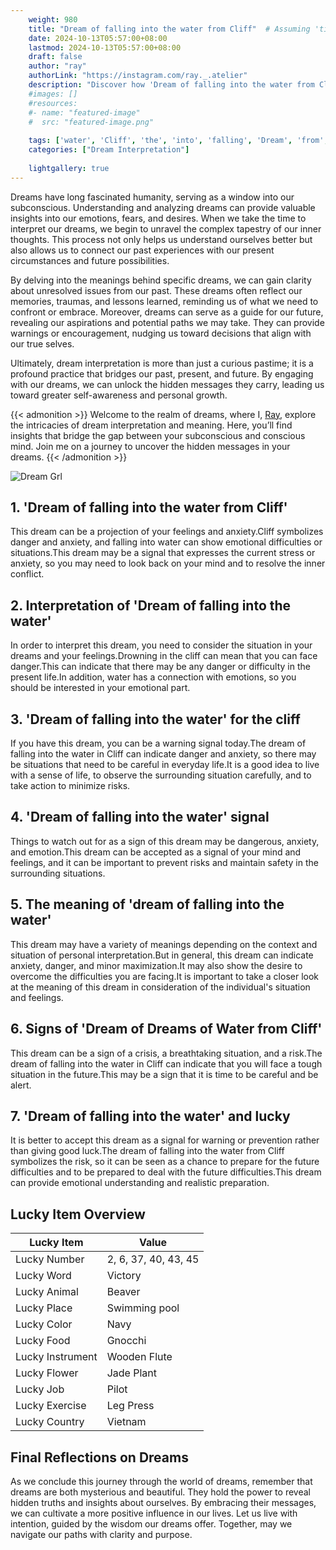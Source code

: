 ```yaml
---
    weight: 980
    title: "Dream of falling into the water from Cliff"  # Assuming 'title' column exists
    date: 2024-10-13T05:57:00+08:00
    lastmod: 2024-10-13T05:57:00+08:00
    draft: false
    author: "ray"
    authorLink: "https://instagram.com/ray._.atelier"
    description: "Discover how 'Dream of falling into the water from Cliff' can interpret your future and uncover its significant meanings in your life."
    #images: []
    #resources:
    #- name: "featured-image"
    #  src: "featured-image.png"
    
    tags: ['water', 'Cliff', 'the', 'into', 'falling', 'Dream', 'from', 'of']
    categories: ["Dream Interpretation"]
    
    lightgallery: true
---
```

    
Dreams have long fascinated humanity, serving as a window into our subconscious. Understanding and analyzing dreams can provide valuable insights into our emotions, fears, and desires. When we take the time to interpret our dreams, we begin to unravel the complex tapestry of our inner thoughts. This process not only helps us understand ourselves better but also allows us to connect our past experiences with our present circumstances and future possibilities.

By delving into the meanings behind specific dreams, we can gain clarity about unresolved issues from our past. These dreams often reflect our memories, traumas, and lessons learned, reminding us of what we need to confront or embrace. Moreover, dreams can serve as a guide for our future, revealing our aspirations and potential paths we may take. They can provide warnings or encouragement, nudging us toward decisions that align with our true selves.

Ultimately, dream interpretation is more than just a curious pastime; it is a profound practice that bridges our past, present, and future. By engaging with our dreams, we can unlock the hidden messages they carry, leading us toward greater self-awareness and personal growth.

{{< admonition >}}
Welcome to the realm of dreams, where I, [Ray](https://instagram.com/ray._.atelier), explore the intricacies of dream interpretation and meaning. Here, you’ll find insights that bridge the gap between your subconscious and conscious mind. Join me on a journey to uncover the hidden messages in your dreams.
{{< /admonition >}}

![Dream Grl](https://cdn.pixabay.com/photo/2017/11/02/03/35/gothic-2910057_1280.jpg "Dream Grl")

## 1. 'Dream of falling into the water from Cliff'
This dream can be a projection of your feelings and anxiety.Cliff symbolizes danger and anxiety, and falling into water can show emotional difficulties or situations.This dream may be a signal that expresses the current stress or anxiety, so you may need to look back on your mind and to resolve the inner conflict.

## 2. Interpretation of 'Dream of falling into the water'
In order to interpret this dream, you need to consider the situation in your dreams and your feelings.Drowning in the cliff can mean that you can face danger.This can indicate that there may be any danger or difficulty in the present life.In addition, water has a connection with emotions, so you should be interested in your emotional part.

## 3. 'Dream of falling into the water' for the cliff
If you have this dream, you can be a warning signal today.The dream of falling into the water in Cliff can indicate danger and anxiety, so there may be situations that need to be careful in everyday life.It is a good idea to live with a sense of life, to observe the surrounding situation carefully, and to take action to minimize risks.

## 4. 'Dream of falling into the water' signal
Things to watch out for as a sign of this dream may be dangerous, anxiety, and emotion.This dream can be accepted as a signal of your mind and feelings, and it can be important to prevent risks and maintain safety in the surrounding situations.

## 5. The meaning of 'dream of falling into the water'
This dream may have a variety of meanings depending on the context and situation of personal interpretation.But in general, this dream can indicate anxiety, danger, and minor maximization.It may also show the desire to overcome the difficulties you are facing.It is important to take a closer look at the meaning of this dream in consideration of the individual's situation and feelings.

## 6. Signs of 'Dream of Dreams of Water from Cliff'
This dream can be a sign of a crisis, a breathtaking situation, and a risk.The dream of falling into the water in Cliff can indicate that you will face a tough situation in the future.This may be a sign that it is time to be careful and be alert.

## 7. 'Dream of falling into the water' and lucky
It is better to accept this dream as a signal for warning or prevention rather than giving good luck.The dream of falling into the water from Cliff symbolizes the risk, so it can be seen as a chance to prepare for the future difficulties and to be prepared to deal with the future difficulties.This dream can provide emotional understanding and realistic preparation.

## Lucky Item Overview
| Lucky Item          | Value              |
|---------------|--------------------|
| Lucky Number        | 2, 6, 37, 40, 43, 45  |
| Lucky Word          | Victory |
| Lucky Animal        | Beaver |
| Lucky Place         | Swimming pool     |
| Lucky Color         | Navy     |
| Lucky Food          | Gnocchi      |
| Lucky Instrument    | Wooden Flute |
| Lucky Flower        | Jade Plant    |
| Lucky Job           | Pilot       |
| Lucky Exercise      | Leg Press  |
| Lucky Country       | Vietnam    |


##  Final Reflections on Dreams

As we conclude this journey through the world of dreams, remember that dreams are both mysterious and beautiful. They hold the power to reveal hidden truths and insights about ourselves. By embracing their messages, we can cultivate a more positive influence in our lives. Let us live with intention, guided by the wisdom our dreams offer. Together, may we navigate our paths with clarity and purpose.
